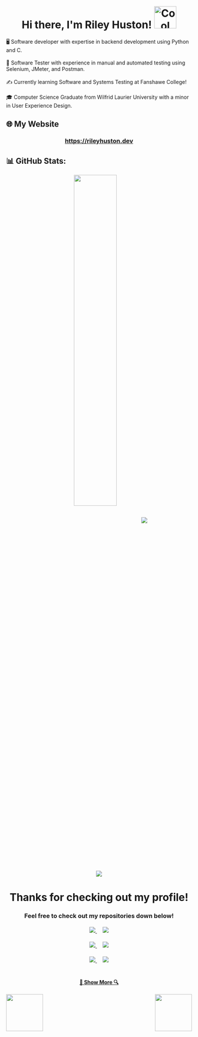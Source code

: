 
<h1 align="center">Hi there, I'm Riley Huston! <img src ="https://media1.giphy.com/media/v1.Y2lkPTc5MGI3NjExdjc2NGYyOG91czQ4a2V3OGlqMzk0MHR3bHdyanBmbzl3MDdzaGVlNCZlcD12MV9pbnRlcm5hbF9naWZfYnlfaWQmY3Q9cw/MBDFuIG38TZM2w3R5p/giphy.webp" width = 60 alt="Cool green backflipping guy"> </h1>  
<p>
	🖥️ Software developer with expertise in backend development using Python and C.
	<br>
	<br>
	👾 Software Tester with experience in manual and automated testing using Selenium, JMeter, and Postman.
	<br>
	<br>
	✍️ Currently learning Software and Systems Testing at Fanshawe College!
	<br>
	<br>
	🎓 Computer Science Graduate from Wilfrid Laurier University with a minor in User Experience Design.
</p>  

## 🌐 My Website 
<h3 align="center">
<a href = "https://rileyhuston.dev">https://rileyhuston.dev</a>
</h3>
  

## 📊 GitHub Stats:
<p align="center">
<img align="center" src = "https://github-readme-stats.vercel.app/api?username=mr-rjh3&theme=default&hide_border=true&bg_color=00000000&text_color=3498db&include_all_commits=false&count_private=true&show_icons=true&hide=issues,contribs&show=prs_merged&rank_icon=github"  width=47.9%>
<img align="center" src = "https://github-readme-stats.vercel.app/api/top-langs/?username=mr-rjh3&theme=default&hide_border=true&bg_color=00000000&text_color=3498db&include_all_commits=false&count_private=true&layout=compact&hide=Jupyter%20Notebook,MakeFile">
</p>

<p align="center">
<img align="center" src = "https://github-readme-streak-stats.herokuapp.com/?user=mr-rjh3&theme=default&hide_border=true&background=00000000&currStreakNum=3498db&sideNums=3498db&sideLabels=3498db&dates=2e85bf&stroke=6faed9">
</p>

<h1 align="center">Thanks for checking out my profile! </h1>  
<h3 align="center">Feel free to check out my repositories down below! <br><br>

<div width="100%" align="center">
  <a href="https://github.com/mr-rjh3/Portfolio-Website-mk2" title="Portfolio-Website-mk2">
    <img src="https://github-readme-stats.vercel.app/api/pin/?username=mr-rjh3&repo=Portfolio-Website-mk2&theme=transparent">
  </a>
  &nbsp;&nbsp;&nbsp;
  <a href="https://github.com/mr-rjh3/sorting-visualizer" title="sorting-visualizer">
    <img src="https://github-readme-stats.vercel.app/api/pin/?username=mr-rjh3&repo=sorting-visualizer&theme=transparent">
  </a>
</div>
<br>
<div width="100%" align="center">
  <a href="https://github.com/mr-rjh3/N-Queens-Solver" title="N-Queens-Solver">
    <img  src="https://github-readme-stats.vercel.app/api/pin/?username=mr-rjh3&repo=N-Queens-Solver&theme=transparent">
  </a>
  &nbsp;&nbsp;&nbsp;
  <a href="https://github.com/mr-rjh3/python-search-engine" title="python-search-engine">
    <img src="https://github-readme-stats.vercel.app/api/pin/?username=mr-rjh3&repo=python-search-engine&theme=transparent">
  </a>
</div>
<br>
<div width="100%" align="center">
  <a href="https://github.com/Shailosingh/Huffman-Tree-School-Project" title="Huffman-Tree-School-Project">
    <img src="https://github-readme-stats.vercel.app/api/pin/?username=Shailosingh&repo=Huffman-Tree-School-Project&theme=transparent">
  </a>
  &nbsp;&nbsp;&nbsp;
  <a href="https://github.com/mr-rjh3/Contiguous-Memory-Allocation-Simulation" title="Contiguous-Memory-Allocation-Simulation">
    <img src="https://github-readme-stats.vercel.app/api/pin/?username=mr-rjh3&repo=Contiguous-Memory-Allocation-Simulation&theme=transparent">
  </a>
</div>
<br>
<h4 align="center">
  <a href="https://github.com/mr-rjh3?tab=repositories" title="Show Repositories">🔎 Show More 🔍</a>
</h4>

<img align = "left" src="https://i.imgur.com/e0y45wC.gif" width = 100>
<img align = "right" src="https://i.imgur.com/qT3jkxm.gif" width = 100>

